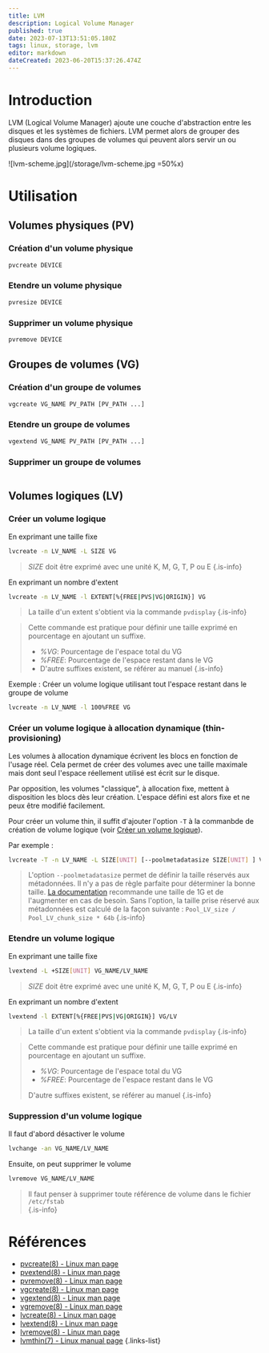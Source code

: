 ```yaml
---
title: LVM
description: Logical Volume Manager
published: true
date: 2023-07-13T13:51:05.180Z
tags: linux, storage, lvm
editor: markdown
dateCreated: 2023-06-20T15:37:26.474Z
---
```


# Introduction
LVM (Logical Volume Manager) ajoute une couche d'abstraction entre les disques et les systèmes de fichiers. LVM permet alors de grouper des disques dans des groupes de volumes qui peuvent alors servir un ou plusieurs volume logiques.

![lvm-scheme.jpg](/storage/lvm-scheme.jpg =50%x)

# Utilisation
## Volumes physiques (PV)
### Création d'un volume physique
```bash
pvcreate DEVICE
```

### Etendre un volume physique
```bash
pvresize DEVICE
```

### Supprimer un volume physique
```bash
pvremove DEVICE
```

## Groupes de volumes (VG)
### Création d'un groupe de volumes
```bash
vgcreate VG_NAME PV_PATH [PV_PATH ...]
```

### Etendre un groupe de volumes
```bash
vgextend VG_NAME PV_PATH [PV_PATH ...]
```

### Supprimer un groupe de volumes
```bash
```

## Volumes logiques (LV)
### Créer un volume logique
En exprimant une taille fixe
```bash
lvcreate -n LV_NAME -L SIZE VG 
```
> *SIZE* doit être exprimé avec une unité K, M, G, T, P ou E
{.is-info}

En exprimant un nombre d'extent
```bash
lvcreate -n LV_NAME -l EXTENT[%{FREE|PVS|VG|ORIGIN}] VG 
```

> La taille d'un extent s'obtient via la commande `pvdisplay`
{.is-info}

> Cette commande est pratique pour définir une taille exprimé en pourcentage en ajoutant un suffixe.
> - *%VG*: Pourcentage de l'espace total du VG
> - *%FREE*: Pourcentage de l'espace restant dans le VG
> - D'autre suffixes existent, se référer au manuel
{.is-info}


Exemple : Créer un volume logique utilisant tout l'espace restant dans le groupe de volume
```bash
lvcreate -n LV_NAME -l 100%FREE VG 
```
### Créer un volume logique à allocation dynamique (thin-provisioning)
Les volumes à allocation dynamique écrivent les blocs en fonction de l'usage réel. Cela permet de créer des volumes avec une taille maximale mais dont seul l'espace réellement utilisé est écrit sur le disque. 

Par opposition, les volumes "classique", à allocation fixe, mettent à disposition les blocs dès leur création. L'espace défini est alors fixe et ne peux être modifié facilement.

Pour créer un volume thin, il suffit d'ajouter l'option `-T` à la commanbde de création de volume logique (voir [Créer un volume logique](/storage/lvm#créer-un-volume-logique)).

Par exemple :
```bash
lvcreate -T -n LV_NAME -L SIZE[UNIT] [--poolmetadatasize SIZE[UNIT] ] VG
```
> L'option `--poolmetadatasize` permet de définir la taille réservés aux métadonnées. Il n'y a pas de règle parfaite pour déterminer la bonne taille. [La documentation](https://man7.org/linux/man-pages/man7/lvmthin.7.html) recommande une taille de 1G et de l'augmenter en cas de besoin. Sans l'option, la taille prise réservé aux métadonnées est calculé de la façon suivante : `Pool_LV_size / Pool_LV_chunk_size * 64b`
{.is-info}

### Etendre un volume logique
En exprimant une taille fixe
```bash
lvextend -L +SIZE[UNIT] VG_NAME/LV_NAME 
```
> *SIZE* doit être exprimé avec une unité K, M, G, T, P ou E
{.is-info}

En exprimant un nombre d'extent
```bash
lvextend -l EXTENT[%{FREE|PVS|VG|ORIGIN}] VG/LV 
```
> La taille d'un extent s'obtient via la commande `pvdisplay`
{.is-info}

> Cette commande est pratique pour définir une taille exprimé en pourcentage en ajoutant un suffixe.
> - *%VG*: Pourcentage de l'espace total du VG
> - *%FREE*: Pourcentage de l'espace restant dans le VG
>
> D'autre suffixes existent, se référer au manuel
{.is-info}

### Suppression d'un volume logique
Il faut d'abord désactiver le volume
```bash
lvchange -an VG_NAME/LV_NAME 
```

Ensuite, on peut supprimer le volume
```bash
lvremove VG_NAME/LV_NAME 
```
> Il faut penser à supprimer toute référence de volume dans le fichier `/etc/fstab`  
{.is-info}

# Références

- [pvcreate(8) - Linux man page](https://linux.die.net/man/8/pvcreate)
- [pvextend(8) - Linux man page](https://linux.die.net/man/8/pvextend)
- [pvremove(8) - Linux man page](https://linux.die.net/man/8/pvremove)
- [vgcreate(8) - Linux man page](https://linux.die.net/man/8/vgcreate)
- [vgextend(8) - Linux man page](https://linux.die.net/man/8/vgextend)
- [vgremove(8) - Linux man page](https://linux.die.net/man/8/vgremove)
- [lvcreate(8) - Linux man page](https://linux.die.net/man/8/lvcreate)
- [lvextend(8) - Linux man page](https://linux.die.net/man/8/lvextend)
- [lvremove(8) - Linux man page](https://linux.die.net/man/8/lvremove)
- [lvmthin(7) - Linux manual page](https://man7.org/linux/man-pages/man7/lvmthin.7.html)
{.links-list}
